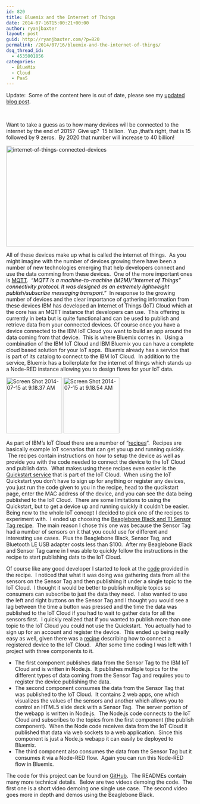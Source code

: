 ```yaml
---
id: 820
title: Bluemix and the Internet of Things
date: 2014-07-16T15:00:21+00:00
author: ryanjbaxter
layout: post
guid: http://ryanjbaxter.com/?p=820
permalink: /2014/07/16/bluemix-and-the-internet-of-things/
dsq_thread_id:
  - 4535001856
categories:
  - BlueMix
  - Cloud
  - PaaS
---
```

Update:  Some of the content here is out of date, please see my [updated blog post](http://ryanjbaxter.com/2014/11/12/updated-bluemix-and-the-internet-of-things/ "Updated: Bluemix and the Internet of Things").

&nbsp;

Want to take a guess as to how many devices will be connected to the internet by the end of 2015?  Give up?  15 billion.  Yup ,that&#8217;s right, that is 15 followed by 9 zeros.  By 2020 that number will increase to 40 billion!

<a href="http://ryanjbaxter.com/wp-content/uploads/2014/07/internet-of-things-connected-devices.png" target="_blank" rel="http://www.silabs.com/products/pages/internet-of-things.aspx"><img class="alignnone wp-image-821 size-full" src="http://ryanjbaxter.com/wp-content/uploads/2014/07/internet-of-things-connected-devices.png" alt="internet-of-things-connected-devices" width="700" height="270" /></a>

All of these devices make up what is called the internet of things.  As you might imagine with the number of devices growing there have been a number of new technologies emerging that help developers connect and use the data comming from these devices.  One of the more important ones is <a href="http://mqtt.org/" target="_blank">MQTT</a>.  &#8220;<span style="font-style: italic; color: #000000;">MQTT is a machine-to-machine (M2M)/&#8221;Internet of Things&#8221; connectivity protocol. It was designed as an extremely lightweight publish/subscribe messaging transport.&#8221;  </span>In response to the growing number of devices and the clear importance of gathering information from these devices IBM has developed an Internet of Things (IoT) Cloud which at the core has an MQTT instance that developers can use.  This offering is currently in beta but is quite functional and can be used to publish and retrieve data from your connected devices. Of course once you have a device connected to the IBM IoT Cloud you want to build an app around the data coming from that device.  This is where Bluemix comes in.  Using a combination of the IBM IoT Cloud and IBM Bluemix you can have a complete cloud based solution for your IoT apps.  Bluemix already has a service that is part of its catalog to connect to the IBM IoT Cloud.  In addition to the service, Bluemix has a boilerplate for the internet of things which stands up a Node-RED instance allowing you to design flows for your IoT data.

[<img class="alignnone wp-image-826 size-thumbnail" src="http://ryanjbaxter.com/wp-content/uploads/2014/07/Screen-Shot-2014-07-15-at-9.18.37-AM-150x150.png" alt="Screen Shot 2014-07-15 at 9.18.37 AM" width="150" height="150" />](http://ryanjbaxter.com/wp-content/uploads/2014/07/Screen-Shot-2014-07-15-at-9.18.37-AM.png) [<img class="alignnone wp-image-827 size-thumbnail" src="http://ryanjbaxter.com/wp-content/uploads/2014/07/Screen-Shot-2014-07-15-at-9.18.54-AM-150x150.png" alt="Screen Shot 2014-07-15 at 9.18.54 AM" width="150" height="150" />](http://ryanjbaxter.com/wp-content/uploads/2014/07/Screen-Shot-2014-07-15-at-9.18.54-AM.png)

As part of IBM&#8217;s IoT Cloud there are a number of &#8220;<a href="https://developer.ibm.com/iot/recipes/" target="_blank">recipes</a>&#8220;.  Recipes are basically example IoT scenarios that can get you up and running quickly.  The recipes contain instructions on how to setup the device as well as provide you with the code needed to connect the device to the IoT Cloud and publish data.  What makes using these recipes even easier is the <a href="http://quickstart.internetofthings.ibmcloud.com/#/" target="_blank">Quickstart service</a> that is part of the IoT Cloud.  When using the IoT Quickstart you don&#8217;t have to sign up for anything or register any devices, you just run the code given to you in the recipe, head to the qucikstart page, enter the MAC address of the device, and you can see the data being published to the IoT Cloud.  There are some limitations to using the Quickstart, but to get a device up and running quickly it couldn&#8217;t be easier. Being new to the whole IoT concept I decided to pick one of the recipes to experiment with.  I ended up choosing the <a href="https://developer.ibm.com/iot/recipes/ti-beaglebone-sensortag/" target="_blank">Beaglebone Black and TI Sensor Tag recipe</a>.  The main reason I chose this one was because the Sensor Tag had a number of sensors on it that you could use for different and interesting use cases.  Plus the Beaglebone Black, Sensor Tag, and Bluetooth LE USB adapter costs less than $100.  After my Beaglebone Black and Sensor Tag came in I was able to quickly follow the instructions in the recipe to start publishing data to the IoT Cloud.

Of course like any good developer I started to look at the <a href="https://github.com/ibm-messaging/iot-beaglebone" target="_blank">code</a> provided in the recipe.  I noticed that what it was doing was gathering data from all the sensors on the Sensor Tag and then publishing it under a single topic to the IoT Cloud.  I thought it would be better to publish multiple topics so consumers can subscribe to just the data they need.  I also wanted to use the left and right buttons on the Sensor Tag and I thought you would see a lag between the time a button was pressed and the time the data was published to the IoT Cloud if you had to wait to gather data for all the sensors first.  I quickly realized that if you wanted to publish more than one topic to the IoT Cloud you could not use the Quickstart.  You actually had to sign up for an account and register the device.  This ended up being really easy as well, given there was a <a href="https://developer.ibm.com/iot/recipes/improvise-registered-devices/" target="_blank">recipe</a> describing how to connect a registered device to the IoT Cloud.   After some time coding I was left with 1 project with three components to it.

  * The first component publishes data from the Sensor Tag to the IBM IoT Cloud and is written in Node.js.  It publishes multiple topics for the different types of data coming from the Sensor Tag and requires you to register the device publishing the data.
  * The second component consumes the data from the Sensor Tag that was published to the IoT Cloud.  It contains 2 web apps, one which visualizes the values of the sensors and another which allows you to control an HTML5 slide deck with a Sensor Tag.  The server portion of the webapp is written in Node.js.  The Node.js code connects to the IoT Cloud and subscribes to the topics from the first component (the publish component).  When the Node code receives data from the IoT Cloud it published that data via web sockets to a web application.  Since this component is just a Node.js webapp it can easily be deployed to Bluemix.
  * The third component also consumes the data from the Sensor Tag but it consumes it via a Node-RED flow.  Again you can run this Node-RED flow in Bluemix.

The code for this project can be found on <a href="https://github.com/IBM-Bluemix/iot-sensor-tag" target="_blank">GitHub</a>.  The READMEs contain many more technical details.  Below are two videos demoing the code.  The first one is a short video demoing one single use case.  The second video goes more in depth and demos using the Beaglebone Black.

<span class="youtube"></span>

<span class="youtube"></span>

&nbsp;